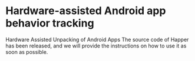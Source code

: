 # Hardware-assisted Android app behavior tracking
Hardware Assisted Unpacking of Android Apps
The source code of Happer has been released, and we will provide the instructions on how to use it as soon as possible.
